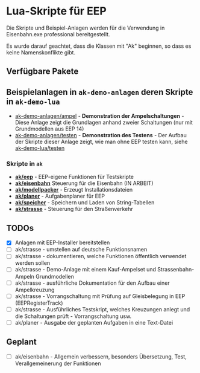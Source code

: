 # Lua-Skripte für EEP

Die Skripte und Beispiel-Anlagen werden für die Verwendung in Eisenbahn.exe professional bereitgestellt.

Es wurde darauf geachtet, dass die Klassen mit "Ak" beginnen, so dass es keine Namenskonflikte gibt.

## Verfügbare Pakete

## Beispielanlagen in `ak-demo-anlagen` deren Skripte in `ak-demo-lua`
* [ak-demo-anlagen/ampel](ak-demo-anlagen/ampel/) - __Demonstration der Ampelschaltungen__ - Diese Anlage zeigt die Grundlagen anhand zweier Schaltungen (nur mit Grundmodellen aus EEP 14)
* [ak-demo-anlagen/testen](ak-demo-anlagen/testen/) - __Demonstration des Testens__ - Der Aufbau der Skripte dieser Anlage zeigt, wie man ohne EEP testen kann, siehe [ak-demo-lua/testen](ak-demo-lua/testen/)

### Skripte in `ak`
* __[ak/eep](ak/eep/README.md)__ - EEP-eigene Funktionen für Testskripte
* __[ak/eisenbahn](ak/eisenbahn/README.md)__ Steuerung für die Eisenbahn (IN ARBEIT)
* __[ak/modellpacker](ak/modellpacker/README.md)__ - Erzeugt Installationsdateien
* __[ak/planer](ak/planer/README.md)__ - Aufgabenplaner für EEP
* __[ak/speicher](ak/speicher/README.md)__ - Speichern und Laden von String-Tabellen
* __[ak/strasse](ak/strasse/README.md)__ - Steuerung für den Straßenverkehr



## TODOs

* [x] Anlagen mit EEP-Installer bereitstellen
* [ ] ak/strasse - umstellen auf deutsche Funktionsnamen
* [ ] ak/strasse - dokumentieren, welche Funktionen öffentlich verwendet werden sollen
* [ ] ak/strasse - Demo-Anlage mit einem Kauf-Ampelset und  Strassenbahn-Ampeln Grundmodellen
* [ ] ak/strasse - ausführliche Dokumentation für den Aufbau einer Ampelkreuzung
* [ ] ak/strasse - Vorrangschaltung mit Prüfung auf Gleisbelegung in EEP (EEPRegisterTrack)
* [ ] ak/strasse - Ausführliches Testskript, welches Kreuzungen anlegt und die Schaltungen prüft - Vorrangschaltung usw.
* [ ] ak/planer - Ausgabe der geplanten Aufgaben in eine Text-Datei

## Geplant

* [ ] ak/eisenbahn - Allgemein verbessern, besonders Übersetzung, Test, Verallgemeinerung der Funktionen

